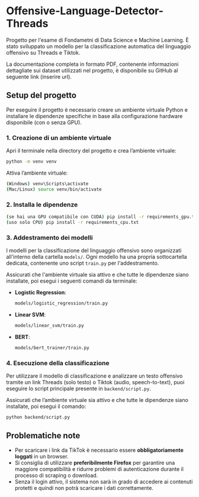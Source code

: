 # Offensive-Language-Detector-Threads
Progetto per l'esame di Fondametni di Data Science e Machine Learning. È stato sviluppato un modello per la classificazione automatica del linguaggio offensivo su Threads e Tiktok.

La documentazione completa in formato PDF, contenente informazioni dettagliate sui dataset utilizzati nel progetto, è disponibile su GitHub al seguente link (inserire url).

## Setup del progetto

Per eseguire il progetto è necessario creare un ambiente virtuale Python e installare le dipendenze specifiche in base alla configurazione hardware disponibile (con o senza GPU).

### 1. Creazione di un ambiente virtuale

Apri il terminale nella directory del progetto e crea l’ambiente virtuale:

```bash
python -m venv venv
```

Attiva l’ambiente virtuale:
```bash
(Windows) venv\Scripts\activate
(Mac/Linux) source venv/bin/activate
```

### 2. Installa le dipendenze
```bash
(se hai una GPU compatibile con CUDA) pip install -r requirements_gpu.txt
(uso solo CPU) pip install -r requirements_cpu.txt

```

### 3. Addestramento dei modelli

I modelli per la classificazione del linguaggio offensivo sono organizzati all'interno della cartella `models/`. Ogni modello ha una propria sottocartella dedicata, contenente uno script `train.py` per l'addestramento.

Assicurati che l'ambiente virtuale sia attivo e che tutte le dipendenze siano installate, poi esegui i seguenti comandi da terminale:

- **Logistic Regression**:
  ```bash
  models/logistic_regression/train.py
   ```

- **Linear SVM**:
  ```bash
  models/linear_svm/train.py
   ```

- **BERT**:
  ```bash
  models/bert_trainer/train.py
   ```

### 4. Esecuzione della classificazione

Per utilizzare il modello di classificazione e analizzare un testo offensivo tramite un link Threads (solo testo) o Tiktok (audio, speech-to-text), puoi eseguire lo script principale presente in `backend/script.py`.

Assicurati che l’ambiente virtuale sia attivo e che tutte le dipendenze siano installate, poi esegui il comando:

```bash
python backend/script.py
```

## Problematiche note

- Per scaricare i link da TikTok è necessario essere **obbligatoriamente loggati** in un browser.  
- Si consiglia di utilizzare **preferibilmente Firefox** per garantire una maggiore compatibilità e ridurre problemi di autenticazione durante il processo di scraping o download.  
- Senza il login attivo, il sistema non sarà in grado di accedere ai contenuti protetti e quindi non potrà scaricare i dati correttamente.